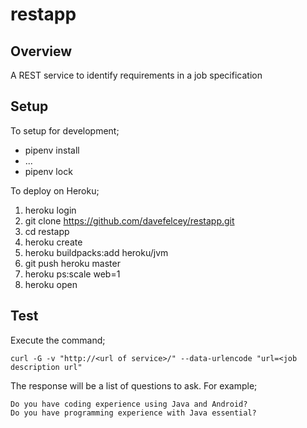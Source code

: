 # restapp

## Overview
A REST service to identify requirements in a job specification

## Setup
To setup for development;
* pipenv install
* ...
* pipenv lock

To deploy on Heroku;
1. heroku login
2. git clone https://github.com/davefelcey/restapp.git
3. cd restapp
4. heroku create
5. heroku buildpacks:add heroku/jvm
6. git push heroku master
7. heroku ps:scale web=1
8. heroku open

## Test
Execute the command;
```
curl -G -v "http://<url of service>/" --data-urlencode "url=<job description url"
```
The response will be a list of questions to ask. For example;
```
Do you have coding experience using Java and Android?
Do you have programming experience with Java essential?
```
